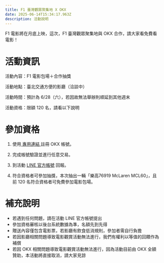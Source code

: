 ```yaml
---
title: F1 臺灣觀眾聚集地 X OKX
date: 2025-06-14T15:34:17.963Z
description: 活動說明
---
```

F1 電影將在月底上映，這次，F1 臺灣觀眾聚集地與 OKX 合作，請大家看免費看電影！

# 活動資訊

活動內容：F1 電影包場＋合作抽獎

活動地點：臺北交通方便的影廳（洽談中）

活動時間：預計為 6/28（六），若因故無法舉辦則順延到其他週末

活動資格：限額 120 名，請看以下說明

# 參加資格

1. 使用[ 專用連結 ](https://s.tsheep.co/f1okx)註冊 OKX 帳號。

2. 完成帳號驗證並進行任意交易。

3. 到活動 [LINE 官方帳號](https://s.tsheep.co/f1okxline) 回報。

4. 符合資格者可參加抽獎，本次抽出一輛「樂高76919 McLaren MCL60」，且前 120 名符合資格者可免費參加電影包場。

# 補充說明

* 若遇到任何問題，請在活動 LINE 官方帳號提出
* 參加資格審核以後台系統數據為準，名額先到先得
* 贈送內容僅包含電影票，若影廳有飲食低消規則，參加者需自行負擔
* 若因影廳相關問題導致電影觀賞活動無法進行，我們有權利以等值的回饋作為補償
* 若因 OKX 相關問題導致電影觀賞活動無法進行，因為活動目前由 OKX 全額贊助，本活動將直接取消，請大家見諒
